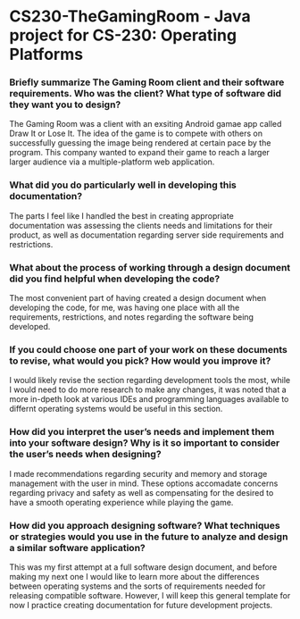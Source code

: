 # CS230-TheGamingRoom - Java project for CS-230: Operating Platforms


### Briefly summarize The Gaming Room client and their software requirements. Who was the client? What type of software did they want you to design?

The Gaming Room was a client with an exsiting Android gamae app called Draw It or Lose It. The idea of the game is to compete with others on successfully guessing the image being rendered at certain pace by the program. This company wanted to expand their game to reach a larger larger audience via a multiple-platform web application.


### What did you do particularly well in developing this documentation?

The parts I feel like I handled the best in creating appropriate documentation was assessing the clients needs and limitations for their product, as well as documentation regarding server side requirements and restrictions.


### What about the process of working through a design document did you find helpful when developing the code?

The most convenient part of having created a design document when developing the code, for me, was having one place with all the requirements, restrictions, and notes regarding the software being developed.


### If you could choose one part of your work on these documents to revise, what would you pick? How would you improve it?

I would likely revise the section regarding development tools the most, while I would need to do more research to make any changes, it was noted that a more in-dpeth look at various IDEs and programming languages available to differnt operating systems would be useful in this section.


### How did you interpret the user’s needs and implement them into your software design? Why is it so important to consider the user’s needs when designing?

I made recommendations regarding security and memory and storage management with the user in mind. These options accomadate concerns regarding privacy and safety as well as compensating for the desired to have a smooth operating experience while playing the game.


### How did you approach designing software? What techniques or strategies would you use in the future to analyze and design a similar software application?

This was my first attempt at a full software design document, and before making my next one I would like to learn more about the differences between operating systems and the sorts of requirements needed for releasing compatible software. However, I will keep this general template for now I practice creating documentation for future development projects.
